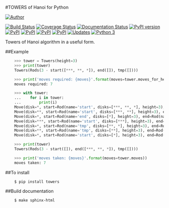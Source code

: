 #TOWERS of Hanoi for Python

[![Author](https://img.shields.io/badge/Author:%20francis%20horsman-Available-brightgreen.svg?style=plastic)](https://www.linkedin.com/in/francishorsman)

[![Build Status](https://travis-ci.org/sys-git/towers.svg?branch=master)](https://travis-ci.org/sys-git/towers)
[![Coverage Status](https://coveralls.io/repos/github/sys-git/towers/badge.svg)](https://coveralls.io/github/sys-git/towers)
[![Documentation Status](https://readthedocs.org/projects/towers/badge/?version=latest)](http://towers.readthedocs.io/en/latest/?badge=latest)
[![PyPI version](https://badge.fury.io/py/towers.svg)](https://badge.fury.io/py/towers)
[![PyPI](https://img.shields.io/pypi/l/towers.svg)]()
[![PyPI](https://img.shields.io/pypi/wheel/towers.svg)]()
[![PyPI](https://img.shields.io/pypi/pyversions/towers.svg)]()
[![PyPI](https://img.shields.io/pypi/status/towers.svg)]()
[![Updates](https://pyup.io/repos/github/sys-git/towers/shield.svg)](https://pyup.io/repos/github/sys-git/towers/)
[![Python 3](https://pyup.io/repos/github/sys-git/towers/python-3-shield.svg)](https://pyup.io/repos/github/sys-git/towers/)

Towers of Hanoi algorithm in a useful form.

##Example
```python
    >>> tower = Towers(height=3)
    >>> print(tower)
    Towers(Rods(3 - start([***, **, *]), end([]), tmp([])))
```
```python
    >>> print('moves required: {moves}'.format(moves=tower.moves_for_height(height)))
    moves required: 7
```
```python
    >>> with tower:
    ...    for i in tower:
    ...        print(i)
    Move(disk=*, start=Rod(name='start', disks=[***, **, *], height=3), end=Rod(name='end', disks=[], height=3), moves=0)
    Move(disk=**, start=Rod(name='start', disks=[***, **], height=3), end=Rod(name='tmp', disks=[], height=3), moves=1)
    Move(disk=*, start=Rod(name='end', disks=[*], height=3), end=Rod(name='tmp', disks=[**], height=3), moves=2)
    Move(disk=***, start=Rod(name='start', disks=[***], height=3), end=Rod(name='end', disks=[], height=3), moves=3)
    Move(disk=*, start=Rod(name='tmp', disks=[**, *], height=3), end=Rod(name='start', disks=[], height=3), moves=4)
    Move(disk=**, start=Rod(name='tmp', disks=[**], height=3), end=Rod(name='end', disks=[***], height=3), moves=5)
    Move(disk=*, start=Rod(name='start', disks=[*], height=3), end=Rod(name='end', disks=[***, **], height=3), moves=6)
```
```python
    >>> print(tower)
    Towers(Rods(3 - start([]), end([***, **, *]), tmp([])))
```
```python
    >>> print('moves taken: {moves}'.format(moves=tower.moves))
    moves taken: 7
```
##To install

```
    $ pip install towers
```

##Build documentation

```
    $ make sphinx-html
```
